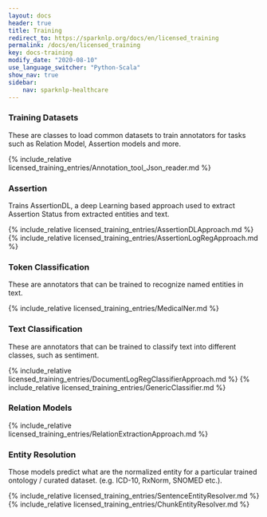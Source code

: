 ```yaml
---
layout: docs
header: true
title: Training
redirect_to: https://sparknlp.org/docs/en/licensed_training
permalink: /docs/en/licensed_training
key: docs-training
modify_date: "2020-08-10"
use_language_switcher: "Python-Scala"
show_nav: true
sidebar:
    nav: sparknlp-healthcare
---
```


### Training Datasets
These are classes to load common datasets to train annotators for tasks such as
Relation Model, Assertion models and more.

{% include_relative licensed_training_entries/Annotation_tool_Json_reader.md %}


### Assertion 

Trains AssertionDL, a deep Learning based approach used to extract Assertion Status from extracted entities and text.

{% include_relative licensed_training_entries/AssertionDLApproach.md %}
{% include_relative licensed_training_entries/AssertionLogRegApproach.md %}

### Token Classification

These are annotators that can be trained to recognize named entities in text.

{% include_relative licensed_training_entries/MedicalNer.md %}

### Text  Classification
These are annotators that can be trained to classify text into different classes, such as sentiment.

{% include_relative licensed_training_entries/DocumentLogRegClassifierApproach.md %}
{% include_relative licensed_training_entries/GenericClassifier.md %}

### Relation Models

{% include_relative licensed_training_entries/RelationExtractionApproach.md %}

### Entity Resolution

Those models predict what are the normalized entity for a particular trained ontology / curated dataset.
(e.g. ICD-10, RxNorm, SNOMED etc.).

{% include_relative licensed_training_entries/SentenceEntityResolver.md %}
{% include_relative licensed_training_entries/ChunkEntityResolver.md %}


